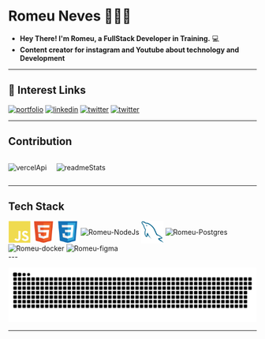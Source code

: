 # Romeu Neves 🙋🏻‍♂️
- **Hey There! I'm Romeu, a FullStack Developer in Training.** 💻
- **Content creator for instagram and Youtube about technology and Development** 
---

## 🔗 Interest Links
[![portfolio](https://img.shields.io/badge/my_portfolio-230F3B?style=for-the-badge&logo=KO-fi&logoColor=069642)](https://theuncoder.netlify.app)   [![linkedin](https://img.shields.io/badge/linkedin-0A66C2?style=for-the-badge&logo=linkedin&logoColor=white)](https://www.linkedin.com/in/romeu-neves-6b1340184/)   [![twitter](https://img.shields.io/badge/twitter-1DA1F2?style=for-the-badge&logo=twitter&logoColor=white)](https://twitter.com/RRNeves21)   [![twitter](https://img.shields.io/badge/instagram-blueviolet?style=for-the-badge&logo=instagram&logoColor=white)](https://instagram.com/_devsincero_)

---

## Contribution
<div style="display: inline-block">
 
 ![vercelApi](https://github-readme-stats.vercel.app/api?username=rnevesphp&show_icons=true&theme=dark&include_all_commits=true&count_private=true) &nbsp;&nbsp;&nbsp;  ![readmeStats](https://github-readme-stats.vercel.app/api/top-langs/?username=rnevesphp&layout=compact&langs_count=8&theme=dark)
</div>

---

## Tech Stack

<div style="display: inline-block">
 <img align="center" alt="Romeu-Js" height="45" width="45" src="https://raw.githubusercontent.com/devicons/devicon/master/icons/javascript/javascript-plain.svg"> 
 <img align="center" alt="Romeu-HTML" height="45" width="45" src="https://raw.githubusercontent.com/devicons/devicon/master/icons/html5/html5-original.svg">
 <img align="center" alt="Romeu-CSS" height="45" width="45" src="https://raw.githubusercontent.com/devicons/devicon/master/icons/css3/css3-original.svg">
 <img align="center" alt="Romeu-NodeJs" height="45" width="45" src="https://cdn.jsdelivr.net/gh/devicons/devicon/icons/nodejs/nodejs-original.svg" /> 
 <img align="center" alt="Romeu-MySQL" height="45" width="45" src="https://raw.githubusercontent.com/devicons/devicon/master/icons/mysql/mysql-plain.svg">
 <img align="center" alt="Romeu-Postgres" height="45" width="45" src="https://cdn.jsdelivr.net/gh/devicons/devicon/icons/postgresql/postgresql-original-wordmark.svg" />
 <img align="center" alt="Romeu-docker" height="45" width="45" src="https://cdn.jsdelivr.net/gh/devicons/devicon/icons/docker/docker-original.svg" />
 <img align="center" alt="Romeu-figma" height="45" width="45" src="https://cdn.jsdelivr.net/gh/devicons/devicon/icons/figma/figma-original.svg" />
</div>
---

![Snake animation](https://github.com/rnevesphp/rnevesphp/blob/output/github-contribution-grid-snake.svg)

---
